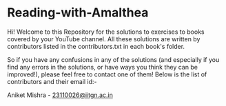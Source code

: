 # Reading-with-Amalthea
Hi! Welcome to this Repository for the solutions to exercises to books covered by your YouTube channel. All these solutions are written by contributors listed in the contributors.txt in each book's folder.

So if you have any confusions in any of the solutions (and especially if you find any errors in the solutions, or have ways you think they can be improved!), please feel free to contact one of them! Below is the list of contributors and their email id:-

Aniket Mishra - 23110026@iitgn.ac.in
